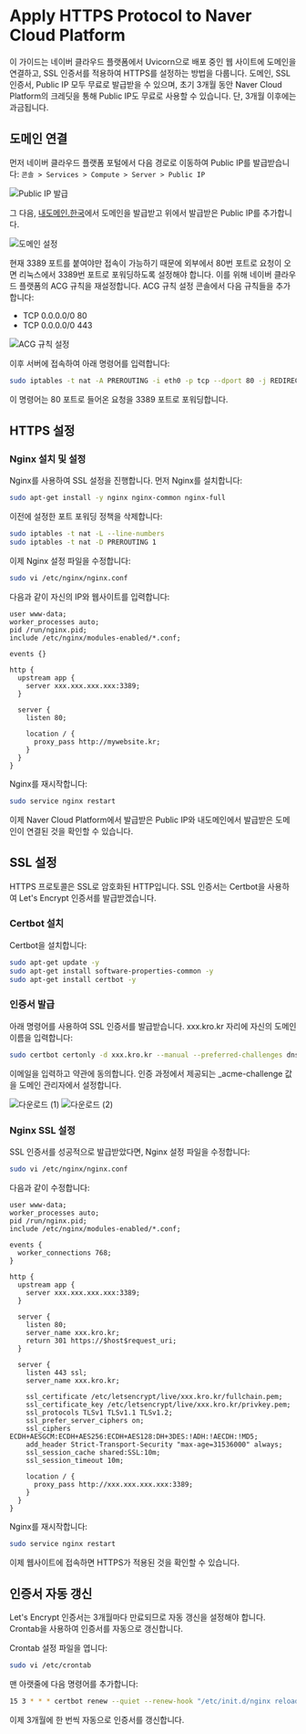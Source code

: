 # Apply HTTPS Protocol to Naver Cloud Platform

이 가이드는 네이버 클라우드 플랫폼에서 Uvicorn으로 배포 중인 웹 사이트에 도메인을 연결하고, SSL 인증서를 적용하여 HTTPS를 설정하는 방법을 다룹니다. 도메인, SSL 인증서, Public IP 모두 무료로 발급받을 수 있으며, 초기 3개월 동안 Naver Cloud Platform의 크레딧을 통해 Public IP도 무료로 사용할 수 있습니다. 단, 3개월 이후에는 과금됩니다.

## 도메인 연결

먼저 네이버 클라우드 플랫폼 포털에서 다음 경로로 이동하여 Public IP를 발급받습니다:
`콘솔 > Services > Compute > Server > Public IP`

![Public IP 발급](https://github.com/hyKwon13/Apply-https-protocol-to-Naver-Cloud-Platform/assets/117807382/6cad1b54-1286-4cd3-a9d1-206b1e9d65ef)

그 다음, [내도메인.한국](https://xn--220b31d95hq8o.xn--3e0b707e/)에서 도메인을 발급받고 위에서 발급받은 Public IP를 추가합니다.

![도메인 설정](https://github.com/hyKwon13/Apply-https-protocol-to-Naver-Cloud-Platform/assets/117807382/2586b3e9-67b0-4227-b39f-80e0bede2e4d)

현재 3389 포트를 붙여야만 접속이 가능하기 때문에 외부에서 80번 포트로 요청이 오면 리눅스에서 3389번 포트로 포워딩하도록 설정해야 합니다. 이를 위해 네이버 클라우드 플랫폼의 ACG 규칙을 재설정합니다. ACG 규칙 설정 콘솔에서 다음 규칙들을 추가합니다:
- TCP 0.0.0.0/0 80
- TCP 0.0.0.0/0 443

![ACG 규칙 설정](https://github.com/hyKwon13/Apply-https-protocol-to-Naver-Cloud-Platform/assets/117807382/179e1fb0-0d79-4c14-a7b4-dd3b20881307)

이후 서버에 접속하여 아래 명령어를 입력합니다:
```bash
sudo iptables -t nat -A PREROUTING -i eth0 -p tcp --dport 80 -j REDIRECT --to-port 3389
```

이 명령어는 80 포트로 들어온 요청을 3389 포트로 포워딩합니다.

## HTTPS 설정
### Nginx 설치 및 설정

Nginx를 사용하여 SSL 설정을 진행합니다. 먼저 Nginx를 설치합니다:

```bash
sudo apt-get install -y nginx nginx-common nginx-full
```
이전에 설정한 포트 포워딩 정책을 삭제합니다:

```bash
sudo iptables -t nat -L --line-numbers
sudo iptables -t nat -D PREROUTING 1
```

이제 Nginx 설정 파일을 수정합니다:
```bash
sudo vi /etc/nginx/nginx.conf
```

다음과 같이 자신의 IP와 웹사이트를 입력합니다:
```nginx
user www-data;
worker_processes auto;
pid /run/nginx.pid;
include /etc/nginx/modules-enabled/*.conf;

events {}

http {
  upstream app {
    server xxx.xxx.xxx.xxx:3389;
  }

  server {
    listen 80;

    location / {
      proxy_pass http://mywebsite.kr;
    }
  }
}
```

Nginx를 재시작합니다:
```bash
sudo service nginx restart
```
이제 Naver Cloud Platform에서 발급받은 Public IP와 내도메인에서 발급받은 도메인이 연결된 것을 확인할 수 있습니다.

## SSL 설정
HTTPS 프로토콜은 SSL로 암호화된 HTTP입니다. SSL 인증서는 Certbot을 사용하여 Let's Encrypt 인증서를 발급받겠습니다.

### Certbot 설치
Certbot을 설치합니다:
```bash
sudo apt-get update -y
sudo apt-get install software-properties-common -y
sudo apt-get install certbot -y
```

### 인증서 발급

아래 명령어를 사용하여 SSL 인증서를 발급받습니다. xxx.kro.kr 자리에 자신의 도메인 이름을 입력합니다:

```bash
sudo certbot certonly -d xxx.kro.kr --manual --preferred-challenges dns
```
이메일을 입력하고 약관에 동의합니다. 인증 과정에서 제공되는 _acme-challenge 값을 도메인 관리자에서 설정합니다.

![다운로드 (1)](https://github.com/hyKwon13/Apply-https-protocol-to-Naver-Cloud-Platform/assets/117807382/a361fe6d-77dc-434b-a5f0-0d4150ba1fd8)
![다운로드 (2)](https://github.com/hyKwon13/Apply-https-protocol-to-Naver-Cloud-Platform/assets/117807382/320f28c7-ef9b-4db6-84f2-176858966b48)

### Nginx SSL 설정
SSL 인증서를 성공적으로 발급받았다면, Nginx 설정 파일을 수정합니다:

```bash
sudo vi /etc/nginx/nginx.conf
```
다음과 같이 수정합니다:

```nginx
user www-data;
worker_processes auto;
pid /run/nginx.pid;
include /etc/nginx/modules-enabled/*.conf;

events {
  worker_connections 768;
}

http {
  upstream app {
    server xxx.xxx.xxx.xxx:3389;
  }

  server {
    listen 80;
    server_name xxx.kro.kr;
    return 301 https://$host$request_uri;
  }

  server {
    listen 443 ssl;
    server_name xxx.kro.kr;

    ssl_certificate /etc/letsencrypt/live/xxx.kro.kr/fullchain.pem;
    ssl_certificate_key /etc/letsencrypt/live/xxx.kro.kr/privkey.pem;
    ssl_protocols TLSv1 TLSv1.1 TLSv1.2;
    ssl_prefer_server_ciphers on;
    ssl_ciphers ECDH+AESGCM:ECDH+AES256:ECDH+AES128:DH+3DES:!ADH:!AECDH:!MD5;
    add_header Strict-Transport-Security "max-age=31536000" always;
    ssl_session_cache shared:SSL:10m;
    ssl_session_timeout 10m;

    location / {
      proxy_pass http://xxx.xxx.xxx.xxx:3389;
    }
  }
}
```

Nginx를 재시작합니다:

```bash
sudo service nginx restart
```

이제 웹사이트에 접속하면 HTTPS가 적용된 것을 확인할 수 있습니다.


## 인증서 자동 갱신

Let's Encrypt 인증서는 3개월마다 만료되므로 자동 갱신을 설정해야 합니다. Crontab을 사용하여 인증서를 자동으로 갱신합니다.

Crontab 설정 파일을 엽니다:
```bash
sudo vi /etc/crontab
```

맨 아랫줄에 다음 명령어를 추가합니다:
```bash
15 3 * * * certbot renew --quiet --renew-hook "/etc/init.d/nginx reload"
```

이제 3개월에 한 번씩 자동으로 인증서를 갱신합니다.
